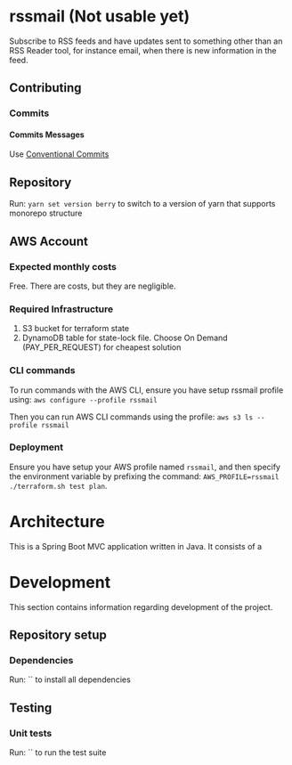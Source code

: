 # rssmail (Not usable yet)

Subscribe to RSS feeds and have updates sent to something other than an RSS Reader tool, for instance email, when there is new information in the feed.

## Contributing

### Commits

#### Commits Messages

Use [Conventional Commits](https://www.conventionalcommits.org/en/v1.0.0/)

## Repository

Run: `yarn set version berry` to switch to a version of yarn that supports monorepo structure

## AWS Account

### Expected monthly costs

Free. There are costs, but they are negligible.

### Required Infrastructure

1. S3 bucket for terraform state
2. DynamoDB table for state-lock file. Choose On Demand (PAY_PER_REQUEST) for cheapest solution

### CLI commands

To run commands with the AWS CLI, ensure you have setup rssmail profile using: `aws configure --profile rssmail`

Then you can run AWS CLI commands using the profile: `aws s3 ls --profile rssmail`

### Deployment

Ensure you have setup your AWS profile named `rssmail`, and then specify the environment variable by prefixing the command: `AWS_PROFILE=rssmail ./terraform.sh test plan`.

# Architecture

This is a Spring Boot MVC application written in Java. It consists of a

# Development

This section contains information regarding development of the project.

## Repository setup

### Dependencies

Run: `` to install all dependencies

## Testing

### Unit tests

Run: `` to run the test suite
